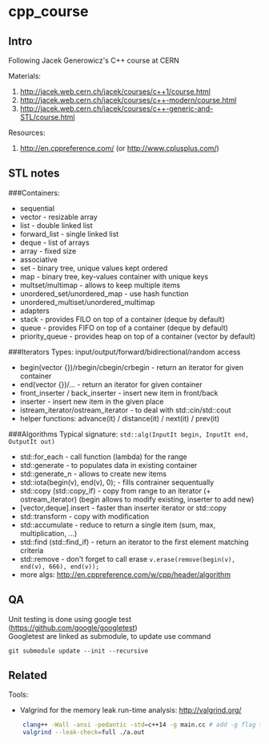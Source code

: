 # cpp_course

## Intro
Following Jacek Generowicz's C++ course at CERN

Materials:

1. http://jacek.web.cern.ch/jacek/courses/c++1/course.html
2. http://jacek.web.cern.ch/jacek/courses/c++-modern/course.html
3. http://jacek.web.cern.ch/jacek/courses/c++-generic-and-STL/course.html

Resources:

1. http://en.cppreference.com/ (or http://www.cplusplus.com/)

## STL notes 

###Containers:
- sequential 
 - vector - resizable array
 - list - double linked list
 - forward_list - single linked list
 - deque - list of arrays
 - array - fixed size
- associative
 - set - binary tree, unique values kept ordered 
 - map - binary tree, key-values container with unique keys
 - multset/multimap - allows to keep multiple items
 - unordered_set/unordered_map - use hash function
 - unordered_multiset/unordered_multimap
- adapters
 - stack - provides FILO on top of a container (deque by default)
 - queue - provides FIFO on top of a container (deque by default)
 - priority_queue - provides heap on top of a container (vector by default)

###Iterators
Types: input/output/forward/bidirectional/random access 
- begin(vector<int> {})/rbegin/cbegin/crbegin - return an iterator for given container
- end(vector<int> {})/... - return an iterator for given container 
- front_inserter / back_inserter - insert new item in front/back
- inserter - insert new item in the given place
- istream_iterator/ostream_iterator - to deal with std::cin/std::cout
- helper functions: advance(it) / distance(it) / next(it) / prev(it)

###Algorithms
Typical signature: ```std::alg(InputIt begin, InputIt end, OutputIt out)```
- std::for_each - call function (lambda) for the range
- std::generate - to populates data in existing container
- std::generate_n - allows to create new items
- std::iota(begin(v), end(v), 0); - fills contrainer sequentually
- std::copy (std::copy_if) - copy from range to an iterator (+ ostream_iterator) (begin allows to modify existing, inserter to add new)
- [vector,deque].insert - faster than inserter iterator or std::copy 
- std::transform - copy with modification
- std::accumulate - reduce to return a single item (sum, max, multiplication, ...)
- std::find (std::find_if) - return an iterator to the first element matching criteria
- std::remove - don't forget to call erase ```v.erase(remove(begin(v), end(v), 666), end(v));```
- more algs: http://en.cppreference.com/w/cpp/header/algorithm

## QA
Unit testing is done using google test (https://github.com/google/googletest)  
Googletest are linked as submodule, to update use command

    git submodule update --init --recursive

## Related

Tools:
- Valgrind for the memory leak run-time analysis: http://valgrind.org/

```bash
    clang++ -Wall -ansi -pedantic -std=c++14 -g main.cc # add -g flag to give to valgrind an access to the sources
    valgrind --leak-check=full ./a.out
```
